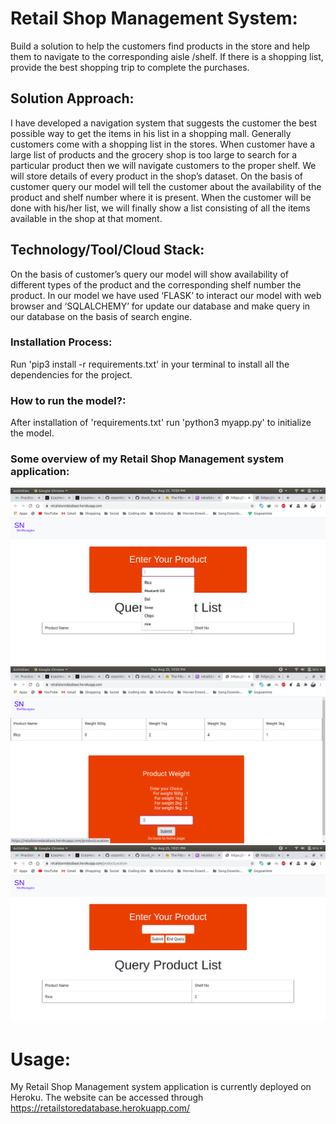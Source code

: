 # Retail Shop Management System:
Build a solution to help the customers find products in the store and help them to navigate to the corresponding aisle /shelf. If there is a shopping list, provide the best shopping trip to complete the purchases.

## Solution Approach:
I have developed a navigation system that suggests the customer the best possible way to get the items in his list in  a shopping mall.
	Generally customers come with a shopping list in the stores. When customer have a large list of products and the  grocery shop is too large to search for a particular product then we will navigate customers to the proper shelf.  We will store details of every product in the shop’s dataset. On the basis of customer query our model will tell the customer about the availability of the product and shelf number where it is present.
	When the customer will be done with his/her list, we will finally show a list consisting of all the items available in the shop at that moment.

## Technology/Tool/Cloud Stack:
On the basis of customer’s query our model will show availability of different types of the product and the corresponding shelf number the product.
In our model we have used ‘FLASK’ to interact our model with web browser and ‘SQLALCHEMY’ for update our database and make query in our database on the basis of search engine.

### Installation Process:
Run 'pip3 install -r requirements.txt' in your terminal to install all the dependencies for the project.

### How to run the model?:
After installation of 'requirements.txt' run 'python3 myapp.py' to initialize the model.

### Some overview of my Retail Shop Management system application:
![GitHub Logo](home.png)
![GitHub Logo](product.png)
![GitHub Logo](query_list.png)

# Usage:
My Retail Shop Management system application is currently deployed on Heroku. The website can be accessed through https://retailstoredatabase.herokuapp.com/
